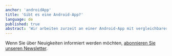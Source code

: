 ```yaml
---
anchor: 'androidApp'
title: 'Gibt es eine Android-App?'
language: de
published: true
abstract: 'Wir arbeiten zurzeit an einer Android-App mit vergleichbarer Funktionalität wie die iOS-App. Sie wird voraussichtlich in der zweiten Jahreshälfte 2016 erhältlich sein.'
---
```

Wenn Sie über Neuigkeiten informiert werden möchten, [abonnieren Sie unseren Newsletter](/de/#newsletter).
